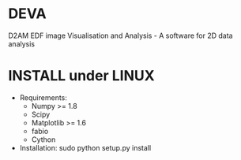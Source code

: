DEVA
==========================

D2AM EDF image Visualisation and Analysis - A software for 2D data analysis

INSTALL under LINUX
==========================
+ Requirements:
	- Numpy >= 1.8
	- Scipy
	- Matplotlib >= 1.6
	- fabio
	- Cython
+ Installation:
	sudo python setup.py install
